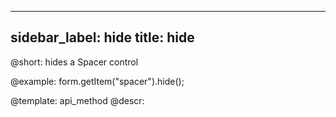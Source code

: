 
---
sidebar_label: hide
title: hide
---          

@short: hides a Spacer control



@example:
form.getItem("spacer").hide(); 


@template: api_method
@descr:


